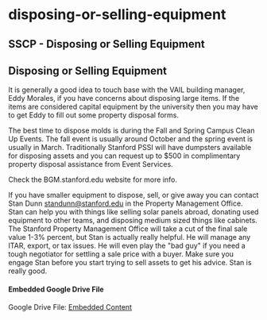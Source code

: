 # disposing-or-selling-equipment

## SSCP - Disposing or Selling Equipment

## Disposing or Selling Equipment

It is generally a good idea to touch base with the VAIL building manager, Eddy Morales, if you have concerns about disposing large items. If the items are considered capital equipment by the university then you may have to get Eddy to fill out some property disposal forms.&#x20;

The best time to dispose molds is during the Fall and Spring Campus Clean Up Events. The fall event is usually around October and the spring event is usually in March. Traditionally Stanford PSSI will have dumpsters available for disposing assets and you can request up to $500 in complimentary property disposal assistance from Event Services.

Check the BGM.stanford.edu website for more info.

If you have smaller equipment to dispose, sell, or give away you can contact Stan Dunn standunn@stanford.edu in the Property Management Office. Stan can help you with things like selling solar panels abroad, donating used equipment to other teams, and disposing medium sized things like cabinets. The Stanford Property Management Office will take a cut of the final sale value 1-3% percent, but Stan is actually really helpful. He will manage any ITAR, export, or tax issues. He will even play the "bad guy" if you need a tough negotiator for settling a sale price with a buyer. Make sure you engage Stan before you start  trying to sell assets to get his advice. Stan is really good.

#### Embedded Google Drive File

Google Drive File: [Embedded Content](https://drive.google.com/embeddedfolderview?id=1JYthtzNyaTHNx-B8NI_IzHaRXlV2U9h7#list)
